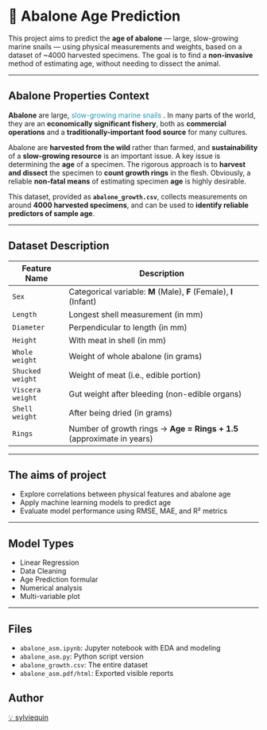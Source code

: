 
# 🐚 Abalone Age Prediction

This project aims to predict the **age of abalone** — large, slow-growing marine snails — using physical measurements and weights, based on a dataset of ~4000 harvested specimens. The goal is to find a **non-invasive** method of estimating age, without needing to dissect the animal.

---

##  Abalone Properties Context

**Abalone** are large, <span style="color:rgb(37, 150, 190);"> slow-growing marine snails </span>. In many parts of the world, they are an **economically significant fishery**, both as **commercial operations** and a **traditionally-important food source** for many cultures.

Abalone are **harvested from the wild** rather than farmed, and **sustainability** of a **slow-growing resource** is an important issue. A key issue is determining the **age** of a specimen. The rigorous approach is to **harvest and dissect** the specimen to **count growth rings** in the flesh. Obviously, a reliable **non-fatal means** of estimating specimen **age** is highly desirable.

This dataset, provided as **`abalone_growth.csv`**, collects measurements on around **4000 harvested specimens**, and can be used to **identify reliable predictors of sample age**.

---

## Dataset Description

| Feature Name      | Description                                                                 |
|-------------------|-----------------------------------------------------------------------------|
| `Sex`             | Categorical variable: **M** (Male), **F** (Female), **I** (Infant)          |
| `Length`          | Longest shell measurement (in mm)                                           |
| `Diameter`        | Perpendicular to length (in mm)                                             |
| `Height`          | With meat in shell (in mm)                                                  |
| `Whole weight`    | Weight of whole abalone (in grams)                                          |
| `Shucked weight`  | Weight of meat (i.e., edible portion)                                       |
| `Viscera weight`  | Gut weight after bleeding (non-edible organs)                              |
| `Shell weight`    | After being dried (in grams)                                                |
| `Rings`           | Number of growth rings → **Age = Rings + 1.5** (approximate in years)       |

---

## The aims of project

- Explore correlations between physical features and abalone age  
- Apply machine learning models to predict age  
- Evaluate model performance using RMSE, MAE, and R² metrics  

---

## Model Types

- Linear Regression
- Data Cleaning
- Age Prediction formular
- Numerical analysis
- Multi-variable plot 

---

## Files

- `abalone_asm.ipynb`: Jupyter notebook with EDA and modeling
- `abalone_asm.py`: Python script version
- `abalone_growth.csv`: The entire dataset
- `abalone_asm.pdf/html`: Exported visible reports


## Author
[💡 sylviequin](https://github.com/sylviequin)
